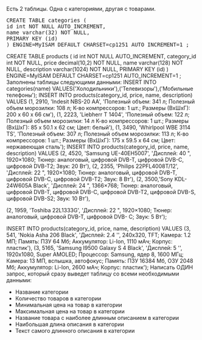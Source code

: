 Есть 2 таблицы. Одна с категориями, другая с товарами.
<pre>CREATE TABLE categories (
id int NOT NULL AUTO_INCREMENT,
name varchar(32) NOT NULL,
PRIMARY KEY (id)
) ENGINE=MyISAM DEFAULT CHARSET=cp1251 AUTO_INCREMENT=1 ;
</pre>
CREATE TABLE products (
id int NOT NULL AUTO_INCREMENT,
category_id int NOT NULL,
price decimal(10,2) NOT NULL,
name varchar(128) NOT NULL,
description varchar(1024) NOT NULL,
PRIMARY KEY (id)
) ENGINE=MyISAM DEFAULT CHARSET=cp1251 AUTO_INCREMENT=1 ;
Заполнены таблицы следующими данными:
INSERT INTO categories(name) VALUES('Холодильники'),('Телевизоры'),('Мобильные телефоны');
INSERT INTO products(category_id, price, name, description) VALUES
(1, 2910, 'Indesit NBS-20 AA', 'Полезный объем: 341 л; Полезный объем морозилки: 108 л; К-во компрессоров:
1 шт.; Размеры (ВхШхГ): 200 x 60 x 66 см'),
(1, 2223, 'Liebherr T 1404', 'Полезный объем: 122 л; Полезный объем морозилки: 14 л
К-во компрессоров: 1 шт.; Размеры (ВхШхГ): 85 x 50.1 x 62 см; Цвет: белый'),
(1, 3490, 'Whirlpool WBE 3114 TS', 'Полезный объем: 307 л; Полезный объем морозилки: 113 л; К-во
компрессоров: 1 шт.; Размеры (ВхШхГ): 175 x 59.5 x 64 см; Цвет: нержавеющая сталь');
INSERT INTO products(category_id, price, name, description) VALUES
(2, 4520, 'Samsung UE-40EH5007', 'Дисплей: 40 ", 1920×1080; Тюнер: аналоговый, цифровой DVB-T, цифровой
DVB-C, цифровой DVB-T2; Звук: 20 Вт'),
(2, 2355, 'Philips 22PFL4008T/12', 'Дисплей: 22 ", 1920×1080; Тюнер: аналоговый, цифровой DVB-T, цифровой
DVB-C, цифровой DVB-T2; Звук: 8 Вт'),
(2, 3500,'Sony KDL-24W605A Black', 'Дисплей: 24 ", 1366×768; Тюнер: аналоговый, цифровой DVB-T, цифровой
DVB-C, цифровой DVB-T2, цифровой DVB-S, цифровой DVB-S2; Звук: 10 Вт'),

(2, 1959, 'Toshiba 22L1333G', 'Дисплей: 22 ", 1920×1080; Тюнер: аналоговый, цифровой DVB-T, цифровой DVB-
C; Звук: 5 Вт');

INSERT INTO products(category_id, price, name, description) VALUES
(3, 541, 'Nokia Asha 206 Black', 'Дисплей: 2.4 '', 240x320, TFT; Камера: 1.2 МП; Память: ПЗУ 64 Mб;
Аккумулятор: Li-Ion, 1110 мAч; Корпус: пластик'),
(3, 5165, 'Samsung I9500 Galaxy S 4 Black', 'Дисплей: 5 '', 1920x1080, Super AMOLED; Процессор: Samsung,
ядер 8, 1600 МГц; Камера: 13 МП, вспышка, автофокус; Память: ПЗУ 16384 Mб, ОЗУ 2048 Мб; Аккумулятор:
Li-Ion, 2600 мAч; Корпус: пластик');
Написать ОДИН запрос, который сразу выведет таблицу со всеми
необходимыми данными:
- Название категории
- Количество товаров в категории
- Минимальная цена на товар в категории
- Максимальная цена на товар в категории
- Название товара с наиболее длинным описанием в категории
- Наибольшая длина описания в категории
- Текст самого длинного описания в категории